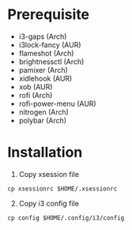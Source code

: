 # Prerequisite
* i3-gaps (Arch)
* i3lock-fancy (AUR)
* flameshot (Arch)
* brightnessctl (Arch)
* pamixer (Arch)
* xidlehook (AUR)
* xob (AUR)
* rofi (Arch)
* rofi-power-menu (AUR)
* nitrogen (Arch)
* polybar (Arch)

# Installation

1. Copy xsession file
```
cp xsessionrc $HOME/.xsessionrc
```

2. Copy i3 config file
```
cp config $HOME/.config/i3/config
```
